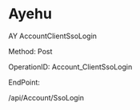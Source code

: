 #     Ayehu


AY AccountClientSsoLogin

Method: Post

OperationID: Account_ClientSsoLogin

EndPoint:

/api/Account/SsoLogin
